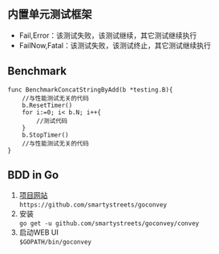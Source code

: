 ## 内置单元测试框架
* Fail,Error：该测试失败，该测试继续，其它测试继续执行
* FailNow,Fatal：该测试失败，该测试终止，其它测试继续执行

## Benchmark
```$go
func BenchmarkConcatStringByAdd(b *testing.B){
    //与性能测试无关的代码
    b.ResetTimer()
    for i:=0; i< b.N; i++{
        //测试代码
    }
    b.StopTimer()
    //与性能测试无关的代码
}
```

## BDD in Go
1. [项目网站](https://github.com/smartystreets/goconvey)  
` https://github.com/smartystreets/goconvey `
2. 安装  
` go get -u github.com/smartystreets/goconvey/convey `
3. 启动WEB UI  
` $GOPATH/bin/goconvey `

